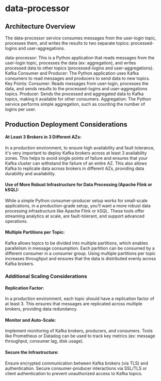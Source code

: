# data-processor


## Architecture Overview 
The data-processor service consumes messages from the user-login topic, processes them, and writes the results to two separate topics: processed-logins and user-aggregations.

data-processor: This is a Python application that reads messages from the user-login topic, processes the data (ex: aggregation), and writes processed data to other topics (processed-logins and user-aggregations).
Kafka Consumer and Producer: The Python application uses Kafka consumers to read messages and producers to send data to new topics.
Key Points:
Consumer: Reads messages from user-login, processes the data, and sends results to the processed-logins and user-aggregations topics.
Producer: Sends the processed and aggregated data to Kafka topics, making it available for other consumers.
Aggregation: The Python service performs simple aggregation, such as counting the number of logins per user.


## Production Deployment Considerations

#### At Least 3 Brokers in 3 Different AZs:
In a production environment, to ensure high availability and fault tolerance, it's very important to deploy Kafka brokers across at least 3 availability zones. This helps to avoid single points of failure and ensures that your Kafka cluster can withstand the failure of an entire AZ.
This also allows Kafka to replicate data across brokers in different AZs, providing data durability and availability.

#### Use of More Robust Infrastructure for Data Processing (Apache Flink or kSQL):
While a simple Python consumer-producer setup works for small-scale applications, in a production-grade setup, you’ll want a more robust data processing infrastructure like Apache Flink or kSQL.
These tools offer streaming analytics at scale, are fault-tolerant, and support advanced operations.

#### Multiple Partitions per Topic:
Kafka allows topics to be divided into multiple partitions, which enables parallelism in message consumption. Each partition can be consumed by a different consumer in a consumer group.
Using multiple partitions per topic increases throughput and ensures that the data is distributed evenly across Kafka brokers.

### Additional Scaling Considerations
#### Replication Factor:
In a production environment, each topic should have a replication factor of at least 3. This ensures that messages are replicated across multiple brokers, providing data redundancy.

#### Monitor and Auto-Scale:
Implement monitoring of Kafka brokers, producers, and consumers. Tools like Prometheus or Datadog can be used to track key metrics (ex: message throughput, consumer lag, disk usage).

#### Secure the Infrastructure:
Ensure encrypted communication between Kafka brokers (via TLS) and authentication.
Secure consumer-producer interactions via SSL/TLS or client authentication to prevent unauthorized access to Kafka topics.
